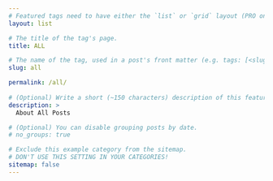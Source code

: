 ```yaml
---
# Featured tags need to have either the `list` or `grid` layout (PRO only).
layout: list

# The title of the tag's page.
title: ALL

# The name of the tag, used in a post's front matter (e.g. tags: [<slug>]).
slug: all

permalink: /all/
 
# (Optional) Write a short (~150 characters) description of this featured tag.
description: >
  About All Posts

# (Optional) You can disable grouping posts by date.
# no_groups: true

# Exclude this example category from the sitemap.
# DON'T USE THIS SETTING IN YOUR CATEGORIES!
sitemap: false
---
```


